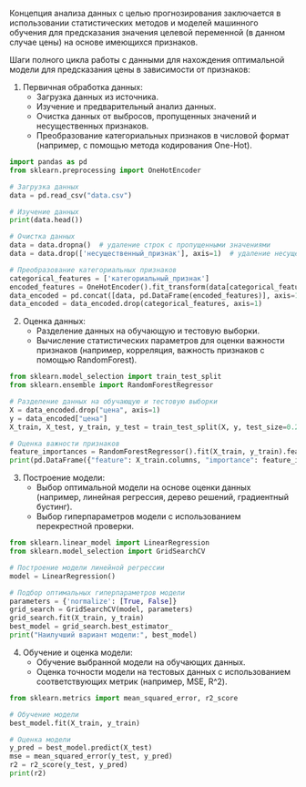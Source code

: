Концепция анализа данных с целью прогнозирования заключается в использовании статистических методов и моделей машинного обучения для предсказания значения целевой переменной (в данном случае цены) на основе имеющихся признаков.

Шаги полного цикла работы с данными для нахождения оптимальной модели для предсказания цены в зависимости от признаков:

1. Первичная обработка данных:
   - Загрузка данных из источника.
   - Изучение и предварительный анализ данных.
   - Очистка данных от выбросов, пропущенных значений и несущественных признаков.
   - Преобразование категориальных признаков в числовой формат (например, с помощью метода кодирования One-Hot).

```python
import pandas as pd
from sklearn.preprocessing import OneHotEncoder

# Загрузка данных
data = pd.read_csv("data.csv")

# Изучение данных
print(data.head())

# Очистка данных
data = data.dropna()  # удаление строк с пропущенными значениями
data = data.drop(['несущественный_признак'], axis=1)  # удаление несущественного признака

# Преобразование категориальных признаков
categorical_features = ['категориальный_признак']
encoded_features = OneHotEncoder().fit_transform(data[categorical_features]).toarray()
data_encoded = pd.concat([data, pd.DataFrame(encoded_features)], axis=1)
data_encoded = data_encoded.drop(categorical_features, axis=1)
```

2. Оценка данных:
   - Разделение данных на обучающую и тестовую выборки.
   - Вычисление статистических параметров для оценки важности признаков (например, корреляция, важность признаков с помощью RandomForest).

```python
from sklearn.model_selection import train_test_split
from sklearn.ensemble import RandomForestRegressor

# Разделение данных на обучающую и тестовую выборки
X = data_encoded.drop("цена", axis=1)
y = data_encoded["цена"]
X_train, X_test, y_train, y_test = train_test_split(X, y, test_size=0.2, random_state=42)

# Оценка важности признаков
feature_importances = RandomForestRegressor().fit(X_train, y_train).feature_importances_
print(pd.DataFrame({"feature": X_train.columns, "importance": feature_importances}))
```

3. Построение модели:
   - Выбор оптимальной модели на основе оценки данных (например, линейная регрессия, дерево решений, градиентный бустинг).
   - Выбор гиперпараметров модели с использованием перекрестной проверки.

```python
from sklearn.linear_model import LinearRegression
from sklearn.model_selection import GridSearchCV

# Построение модели линейной регрессии
model = LinearRegression()

# Подбор оптимальных гиперпараметров модели
parameters = {'normalize': [True, False]}
grid_search = GridSearchCV(model, parameters)
grid_search.fit(X_train, y_train)
best_model = grid_search.best_estimator_
print("Наилучший вариант модели:", best_model)
```

4. Обучение и оценка модели:
   - Обучение выбранной модели на обучающих данных.
   - Оценка точности модели на тестовых данных с использованием соответствующих метрик (например, MSE, R^2).

```python
from sklearn.metrics import mean_squared_error, r2_score

# Обучение модели
best_model.fit(X_train, y_train)

# Оценка модели
y_pred = best_model.predict(X_test)
mse = mean_squared_error(y_test, y_pred)
r2 = r2_score(y_test, y_pred)
print(r2)